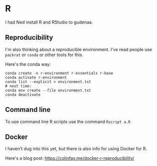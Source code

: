 # R

I had Ned install R and RStudio to gudenaa.

## Reproducibility

I'm also thinking about a reproducible environment. I've read people use `packrat` or `conda` or other tools for this.

Here's the conda way:
```
conda create -n r-environment r-essentials r-base
conda activate r-environment
conda list --explicit > environment.txt
# next time:
conda env create --file environment.txt
conda deactivate
```

## Command line

To use command line R scripts use the command `Rscript a.R`

## Docker

I haven't dug into this yet, but there is also info for using Docker for R.

Here's a blog post: https://colinfay.me/docker-r-reproducibility/

